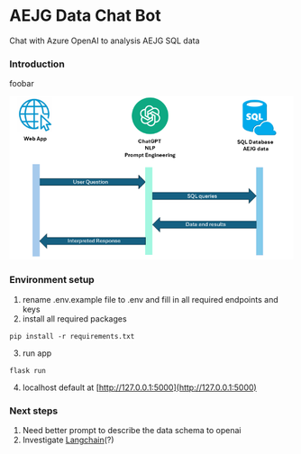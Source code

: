 # AEJG Data Chat Bot

Chat with Azure OpenAI to analysis AEJG SQL data

### Introduction

foobar

![image](./res/nlp-sql.png)


### Environment setup

1. rename .env.example file to .env and fill in all required endpoints and keys
2. install all required packages

```
pip install -r requirements.txt
```

3. run app

```
flask run
```

4. localhost default at [http://127.0.0.1:5000](http://127.0.0.1:5000)

### Next steps
 1. Need better prompt to describe the data schema to openai
 2. Investigate [Langchain](https://github.com/langchain-ai/langchain)(?)
